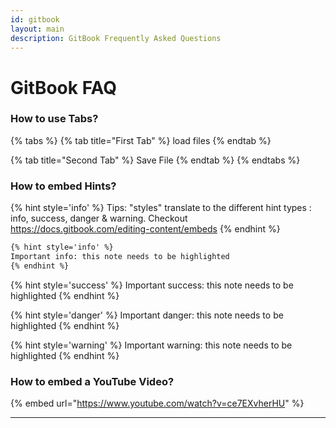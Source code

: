 ```yaml
---
id: gitbook
layout: main
description: GitBook Frequently Asked Questions
---
```


# GitBook FAQ

### How to use Tabs?

{% tabs %}
{% tab title="First Tab" %}
load files
{% endtab %}

{% tab title="Second Tab" %}
Save File
{% endtab %}
{% endtabs %}

### How to embed Hints?

{% hint style='info' %}
Tips: "styles" translate to the different hint types : info, success, danger & warning.
Checkout https://docs.gitbook.com/editing-content/embeds
{% endhint %}

```markdown
{% hint style='info' %}
Important info: this note needs to be highlighted
{% endhint %}
```

{% hint style='success' %}
Important success: this note needs to be highlighted
{% endhint %}

{% hint style='danger' %}
Important danger: this note needs to be highlighted
{% endhint %}

{% hint style='warning' %}
Important warning: this note needs to be highlighted
{% endhint %}

### How to embed a YouTube Video?

{% embed url="https://www.youtube.com/watch?v=ce7EXvherHU" %}

---

